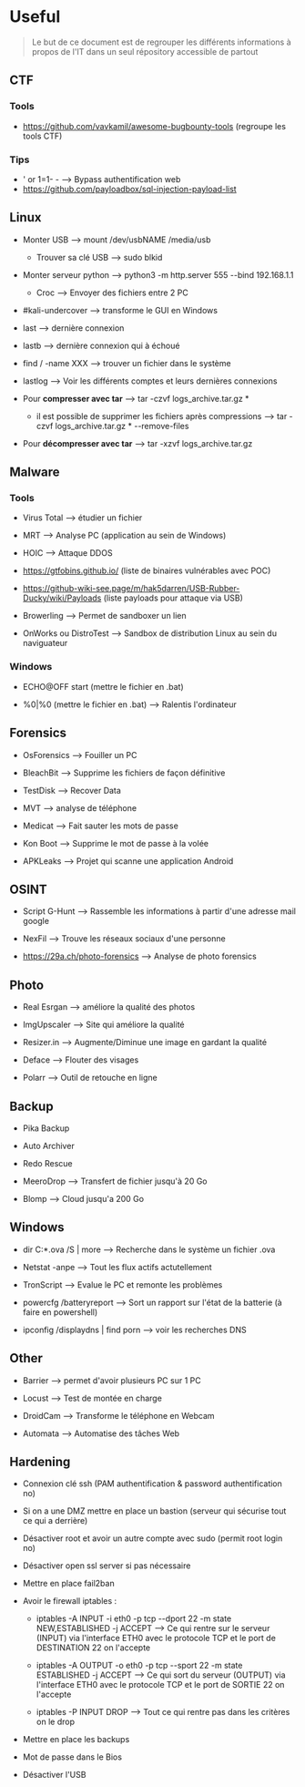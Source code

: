 # Useful

> Le but de ce document est de regrouper les différents informations à propos de l'IT dans un seul répository accessible de partout

## CTF

### Tools

- https://github.com/vavkamil/awesome-bugbounty-tools (regroupe les tools CTF)

### Tips

- ' or 1=1- - --> Bypass authentification web
- https://github.com/payloadbox/sql-injection-payload-list

## Linux

- Monter USB --> mount /dev/usbNAME /media/usb
  - Trouver sa clé USB --> sudo blkid
  
- Monter serveur python --> python3 -m http.server 555 --bind 192.168.1.1
   - Croc --> Envoyer des fichiers entre 2 PC

- #kali-undercover --> transforme le GUI en Windows

- last --> dernière connexion
- lastb --> dernière connexion qui à échoué

- find / -name XXX --> trouver un fichier dans le système

- lastlog --> Voir les différents comptes et leurs dernières connexions

- Pour **compresser avec tar** --> tar -czvf logs_archive.tar.gz *
    - il est possible de supprimer les fichiers après compressions --> tar -czvf logs_archive.tar.gz * --remove-files
- Pour **décompresser avec tar** --> tar -xzvf logs_archive.tar.gz

## Malware

### Tools

- Virus Total --> étudier un fichier

- MRT --> Analyse PC (application au sein de Windows)

- HOIC --> Attaque DDOS

- https://gtfobins.github.io/ (liste de binaires vulnérables avec POC)

- https://github-wiki-see.page/m/hak5darren/USB-Rubber-Ducky/wiki/Payloads (liste payloads pour attaque via USB)

- Browerling --> Permet de sandboxer un lien 

- OnWorks ou DistroTest --> Sandbox de distribution Linux au sein du naviguateur


### Windows 

- ECHO@OFF start (mettre le fichier en .bat)

- %0|%0 (mettre le fichier en .bat) --> Ralentis l'ordinateur

## Forensics

- OsForensics --> Fouiller un PC

- BleachBit --> Supprime les fichiers de façon définitive

- TestDisk --> Recover Data

- MVT --> analyse de téléphone

- Medicat --> Fait sauter les mots de passe

- Kon Boot --> Supprime le mot de passe à la volée

- APKLeaks --> Projet qui scanne une application Android

## OSINT

- Script G-Hunt --> Rassemble les informations à partir d'une adresse mail google

- NexFil --> Trouve les réseaux sociaux d'une personne

- https://29a.ch/photo-forensics --> Analyse de photo forensics

## Photo

- Real Esrgan --> améliore la qualité des photos
- ImgUpscaler --> Site qui améliore la qualité

- Resizer.in --> Augmente/Diminue une image en gardant la qualité

- Deface --> Flouter des visages

- Polarr --> Outil de retouche en ligne


## Backup

- Pika Backup

- Auto Archiver

- Redo Rescue

- MeeroDrop --> Transfert de fichier jusqu'à 20 Go

- Blomp --> Cloud jusqu'a 200 Go

## Windows 
  
- dir C:\*.ova /S | more --> Recherche dans le système un fichier .ova

- Netstat -anpe --> Tout les flux actifs actutellement

- TronScript --> Evalue le PC et remonte les problèmes

- powercfg /batteryreport --> Sort un rapport sur l'état de la batterie (à faire en powershell)

- ipconfig /displaydns | find porn --> voir les recherches DNS

## Other

- Barrier --> permet d'avoir plusieurs PC sur 1 PC

- Locust --> Test de montée en charge

- DroidCam --> Transforme le téléphone en Webcam

- Automata --> Automatise des tâches Web

## Hardening

- Connexion clé ssh (PAM authentification & password authentification no)


- Si on a une DMZ mettre en place un bastion (serveur qui sécurise tout ce qui a derrière)


- Désactiver root et avoir un autre compte avec sudo (permit root login no)


- Désactiver open ssl server si pas nécessaire


- Mettre en place fail2ban


- Avoir le firewall iptables :


	- iptables -A INPUT -i eth0 -p tcp --dport 22 -m state NEW,ESTABLISHED -j ACCEPT
	  --> Ce qui rentre sur le serveur (INPUT) via l'interface ETH0 avec le protocole TCP et le port de DESTINATION 22 on l'accepte

	- iptables -A OUTPUT -o eth0 -p tcp --sport 22 -m state ESTABLISHED -j ACCEPT
	  --> Ce qui sort du serveur (OUTPUT) via l'interface ETH0 avec le protocole TCP et le port de SORTIE 22 on l'accepte

	- iptables -P INPUT DROP
	  --> Tout ce qui rentre pas dans les critères on le drop


- Mettre en place les backups

- Mot de passe dans le Bios
 
- Désactiver l'USB
